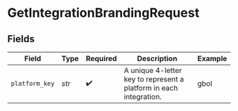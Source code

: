 # GetIntegrationBrandingRequest


## Fields

| Field                                                              | Type                                                               | Required                                                           | Description                                                        | Example                                                            |
| ------------------------------------------------------------------ | ------------------------------------------------------------------ | ------------------------------------------------------------------ | ------------------------------------------------------------------ | ------------------------------------------------------------------ |
| `platform_key`                                                     | *str*                                                              | :heavy_check_mark:                                                 | A unique 4-letter key to represent a platform in each integration. | gbol                                                               |